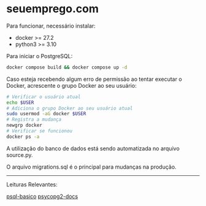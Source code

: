 # seuemprego.com

Para funcionar, necessário instalar:
- docker >= 27.2
- python3 >= 3.10

Para iniciar o PostgreSQL:
```bash
docker compose build && docker compose up -d
```

Caso esteja recebendo algum erro de permissão ao tentar executar o Docker, acrescente o grupo Docker ao seu usuário:
```bash
# Verificar o usuário atual
echo $USER
# Adiciona o grupo Docker ao seu usuário atual
sudo usermod -aG docker $USER
# Registra a mudança
newgrp docker
# Verificar se funcionou
docker ps -a
```

A utilização do banco de dados está sendo automatizada no arquivo source.py.

O arquivo migrations.sql é o principal para mudanças na produção.

---

Leituras Relevantes:

[psql-basico](https://hasura.io/blog/top-psql-commands-and-flags-you-need-to-know-postgresql)
[psycopg2-docs](https://www.psycopg.org/docs/usage.html#)